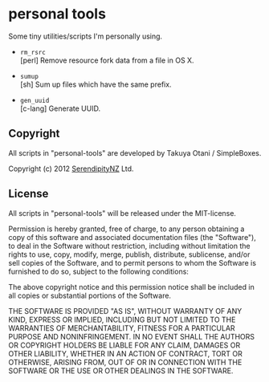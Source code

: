 # personal tools ######################################################

Some tiny utilities/scripts I'm personally using.

* `rm_rsrc`  
  [perl] Remove resource fork data from a file in OS X.

* `sumup`  
  [sh] Sum up files which have the same prefix.

* `gen_uuid`  
  [c-lang] Generate UUID.


## Copyright ##########################################################

All scripts in "personal-tools" are developed by Takuya Otani / SimpleBoxes.

Copyright (c) 2012 [SerendipityNZ](http://serendipitynz.com/) Ltd. 

## License ############################################################

All scripts in "personal-tools" will be released under the MIT-license.

Permission is hereby granted, free of charge, to any person obtaining 
a copy of this software and associated documentation files (the 
"Software"), to deal in the Software without restriction, including 
without limitation the rights to use, copy, modify, merge, publish, 
distribute, sublicense, and/or sell copies of the Software, and to 
permit persons to whom the Software is furnished to do so, subject to 
the following conditions:

The above copyright notice and this permission notice shall be 
included in all copies or substantial portions of the Software.

THE SOFTWARE IS PROVIDED "AS IS", WITHOUT WARRANTY OF ANY KIND, 
EXPRESS OR IMPLIED, INCLUDING BUT NOT LIMITED TO THE WARRANTIES OF 
MERCHANTABILITY, FITNESS FOR A PARTICULAR PURPOSE AND NONINFRINGEMENT. 
IN NO EVENT SHALL THE AUTHORS OR COPYRIGHT HOLDERS BE LIABLE FOR ANY 
CLAIM, DAMAGES OR OTHER LIABILITY, WHETHER IN AN ACTION OF CONTRACT, 
TORT OR OTHERWISE, ARISING FROM, OUT OF OR IN CONNECTION WITH THE 
SOFTWARE OR THE USE OR OTHER DEALINGS IN THE SOFTWARE.
